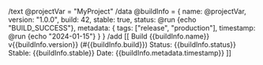 /text @projectVar = "MyProject"
/data @buildInfo = {
  name: @projectVar,
  version: "1.0.0",
  build: 42,
  stable: true,
  status: @run {echo "BUILD_SUCCESS"},
  metadata: {
    tags: ["release", "production"],
    timestamp: @run {echo "2024-01-15"}
  }
}
/add [[
Build {{buildInfo.name}} v{{buildInfo.version}} (#{{buildInfo.build}})
Status: {{buildInfo.status}}
Stable: {{buildInfo.stable}}
Date: {{buildInfo.metadata.timestamp}}
]]